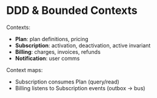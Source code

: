 # DDD & Bounded Contexts

Contexts:
- **Plan**: plan definitions, pricing
- **Subscription**: activation, deactivation, active invariant
- **Billing**: charges, invoices, refunds
- **Notification**: user comms

Context maps:
- Subscription consumes Plan (query/read)
- Billing listens to Subscription events (outbox → bus)
